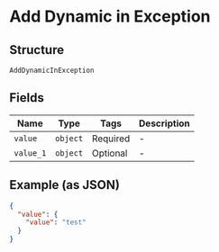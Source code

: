 
# Add Dynamic in Exception

## Structure

`AddDynamicInException`

## Fields

| Name | Type | Tags | Description |
|  --- | --- | --- | --- |
| `value` | `object` | Required | - |
| `value_1` | `object` | Optional | - |

## Example (as JSON)

```json
{
  "value": {
    "value": "test"
  }
}
```

